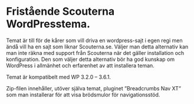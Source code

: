 # Fristående Scouterna WordPresstema.

Temat är till för de kårer som vill driva en wordpress-sajt i egen regi men ändå vill ha en sajt som liknar Scouterna.se. Väljer man detta alternativ kan man inte räkna med support från Scouterna när det gäller installation och konfiguration. Den som väljer detta alternativ bör ha god kunskap om WordPress i allmänhet och erfarenhet av att installera teman.

Temat är kompatibelt med WP 3.2.0 – 3.6.1.

Zip-filen innehåller, utöver själva temat,  pluginet ”Breadcrumbs Nav XT” som man installerar för att visa brödsmulor för navigationsstöd.
